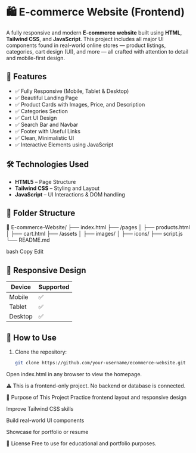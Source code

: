 


# 🛍️ E-commerce Website (Frontend)

A fully responsive and modern **E-commerce website** built using **HTML**, **Tailwind CSS**, and **JavaScript**. This project includes all major UI components found in real-world online stores — product listings, categories, cart design (UI), and more — all crafted with attention to detail and mobile-first design.



## 🚀 Features

- ✅ Fully Responsive (Mobile, Tablet & Desktop)
- ✅ Beautiful Landing Page
- ✅ Product Cards with Images, Price, and Description
- ✅ Categories Section
- ✅ Cart UI Design
- ✅ Search Bar and Navbar
- ✅ Footer with Useful Links
- ✅ Clean, Minimalistic UI
- ✅ Interactive Elements using JavaScript

## 🛠️ Technologies Used

- **HTML5** – Page Structure  
- **Tailwind CSS** – Styling and Layout  
- **JavaScript** – UI Interactions & DOM handling
  

## 📂 Folder Structure

📁 E-commerce-Website/
├── index.html
├── /pages
│ ├── products.html
│ ├── cart.html
├── /assets
│ ├── images/
│ ├── icons/
├── script.js
└── README.md

bash
Copy
Edit

## 📱 Responsive Design

| Device       | Supported |
|--------------|-----------|
| Mobile       | ✅        |
| Tablet       | ✅        |
| Desktop      | ✅        |



## 📌 How to Use

1. Clone the repository:
   ```bash
   git clone https://github.com/your-username/ecommerce-website.git
Open index.html in any browser to view the homepage.

⚠️ This is a frontend-only project. No backend or database is connected.




🎯 Purpose of This Project
Practice frontend layout and responsive design

Improve Tailwind CSS skills

Build real-world UI components

Showcase for portfolio or resume

📄 License
Free to use for educational and portfolio purposes.


